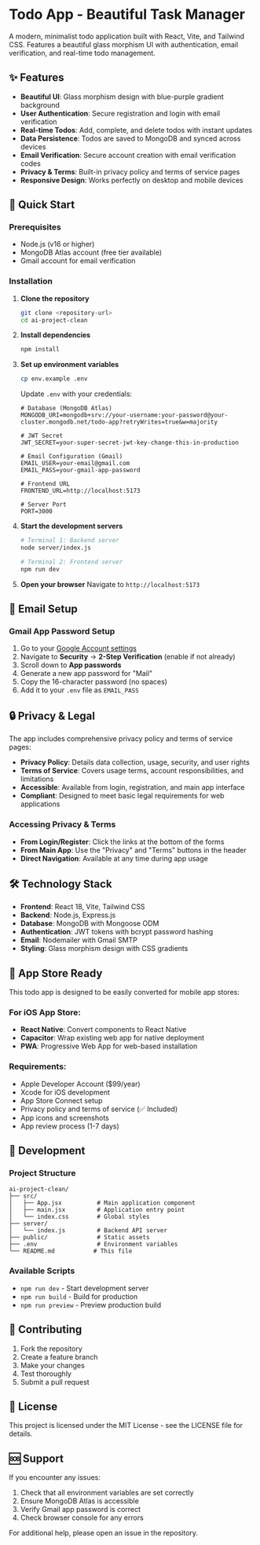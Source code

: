 # Todo App - Beautiful Task Manager

A modern, minimalist todo application built with React, Vite, and Tailwind CSS. Features a beautiful glass morphism UI with authentication, email verification, and real-time todo management.

## ✨ Features

- **Beautiful UI**: Glass morphism design with blue-purple gradient background
- **User Authentication**: Secure registration and login with email verification
- **Real-time Todos**: Add, complete, and delete todos with instant updates
- **Data Persistence**: Todos are saved to MongoDB and synced across devices
- **Email Verification**: Secure account creation with email verification codes
- **Privacy & Terms**: Built-in privacy policy and terms of service pages
- **Responsive Design**: Works perfectly on desktop and mobile devices

## 🚀 Quick Start

### Prerequisites

- Node.js (v16 or higher)
- MongoDB Atlas account (free tier available)
- Gmail account for email verification

### Installation

1. **Clone the repository**
   ```bash
   git clone <repository-url>
   cd ai-project-clean
   ```

2. **Install dependencies**
   ```bash
   npm install
   ```

3. **Set up environment variables**
   ```bash
   cp env.example .env
   ```
   
   Update `.env` with your credentials:
   ```env
   # Database (MongoDB Atlas)
   MONGODB_URI=mongodb+srv://your-username:your-password@your-cluster.mongodb.net/todo-app?retryWrites=true&w=majority
   
   # JWT Secret
   JWT_SECRET=your-super-secret-jwt-key-change-this-in-production
   
   # Email Configuration (Gmail)
   EMAIL_USER=your-email@gmail.com
   EMAIL_PASS=your-gmail-app-password
   
   # Frontend URL
   FRONTEND_URL=http://localhost:5173
   
   # Server Port
   PORT=3000
   ```

4. **Start the development servers**
   ```bash
   # Terminal 1: Backend server
   node server/index.js
   
   # Terminal 2: Frontend server
   npm run dev
   ```

5. **Open your browser**
   Navigate to `http://localhost:5173`

## 📧 Email Setup

### Gmail App Password Setup

1. Go to your [Google Account settings](https://myaccount.google.com/)
2. Navigate to **Security** → **2-Step Verification** (enable if not already)
3. Scroll down to **App passwords**
4. Generate a new app password for "Mail"
5. Copy the 16-character password (no spaces)
6. Add it to your `.env` file as `EMAIL_PASS`

## 🔒 Privacy & Legal

The app includes comprehensive privacy policy and terms of service pages:

- **Privacy Policy**: Details data collection, usage, security, and user rights
- **Terms of Service**: Covers usage terms, account responsibilities, and limitations
- **Accessible**: Available from login, registration, and main app interface
- **Compliant**: Designed to meet basic legal requirements for web applications

### Accessing Privacy & Terms

- **From Login/Register**: Click the links at the bottom of the forms
- **From Main App**: Use the "Privacy" and "Terms" buttons in the header
- **Direct Navigation**: Available at any time during app usage

## 🛠️ Technology Stack

- **Frontend**: React 18, Vite, Tailwind CSS
- **Backend**: Node.js, Express.js
- **Database**: MongoDB with Mongoose ODM
- **Authentication**: JWT tokens with bcrypt password hashing
- **Email**: Nodemailer with Gmail SMTP
- **Styling**: Glass morphism design with CSS gradients

## 📱 App Store Ready

This todo app is designed to be easily converted for mobile app stores:

### For iOS App Store:
- **React Native**: Convert components to React Native
- **Capacitor**: Wrap existing web app for native deployment
- **PWA**: Progressive Web App for web-based installation

### Requirements:
- Apple Developer Account ($99/year)
- Xcode for iOS development
- App Store Connect setup
- Privacy policy and terms of service (✅ Included)
- App icons and screenshots
- App review process (1-7 days)

## 🔧 Development

### Project Structure
```
ai-project-clean/
├── src/
│   ├── App.jsx          # Main application component
│   ├── main.jsx         # Application entry point
│   └── index.css        # Global styles
├── server/
│   └── index.js         # Backend API server
├── public/              # Static assets
├── .env                 # Environment variables
└── README.md           # This file
```

### Available Scripts

- `npm run dev` - Start development server
- `npm run build` - Build for production
- `npm run preview` - Preview production build

## 🤝 Contributing

1. Fork the repository
2. Create a feature branch
3. Make your changes
4. Test thoroughly
5. Submit a pull request

## 📄 License

This project is licensed under the MIT License - see the LICENSE file for details.

## 🆘 Support

If you encounter any issues:

1. Check that all environment variables are set correctly
2. Ensure MongoDB Atlas is accessible
3. Verify Gmail app password is correct
4. Check browser console for any errors

For additional help, please open an issue in the repository.
